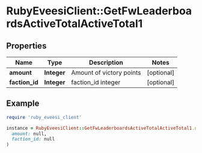 # RubyEveesiClient::GetFwLeaderboardsActiveTotalActiveTotal1

## Properties

| Name | Type | Description | Notes |
| ---- | ---- | ----------- | ----- |
| **amount** | **Integer** | Amount of victory points | [optional] |
| **faction_id** | **Integer** | faction_id integer | [optional] |

## Example

```ruby
require 'ruby_eveesi_client'

instance = RubyEveesiClient::GetFwLeaderboardsActiveTotalActiveTotal1.new(
  amount: null,
  faction_id: null
)
```

